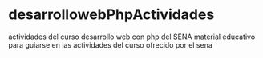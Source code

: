 # desarrollowebPhpActividades
actividades del curso desarrollo web con php del SENA
material educativo para guiarse en las actividades del curso ofrecido por el sena 
